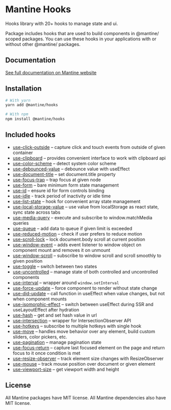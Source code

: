 # Mantine Hooks

Hooks library with 20+ hooks to manage state and ui.

Package includes hooks that are used to build components in @mantine/ scoped packages.
You can use these hooks in your applications with or without other @mantine/ packages.

## Documentation

[See full documentation on Mantine website](https://mantine.dev/hooks/getting-started/)

## Installation

```sh
# With yarn
yarn add @mantine/hooks

# With npm
npm install @mantine/hooks
```

## Included hooks

- [use-click-outside](https://mantine.dev/hooks/use-click-outside/) – capture click and touch events from outside of given container
- [use-clipboard](https://mantine.dev/hooks/use-clipboard/) – provides convenient interface to work with clipboard api
- [use-color-scheme](https://mantine.dev/hooks/use-color-scheme/) – detect system color scheme
- [use-debounced-value](https://mantine.dev/hooks/use-debounced-value/) – debounce value with useEffect
- [use-document-title](https://mantine.dev/hooks/use-document-title/) – set document.title property
- [use-focus-trap](https://mantine.dev/hooks/use-focus-trap/) – trap focus at given node
- [use-form](https://mantine.dev/hooks/use-form/) – bare minimum form state management
- [use-id](https://mantine.dev/hooks/use-id/) – ensure id for form controls binding
- [use-idle](https://mantine.dev/hooks/use-idle/) - track period of inactivity or idle time
- [use-list-state](https://mantine.dev/hooks/use-list-state/) – hook for convenient array state management
- [use-local-storage-value](https://mantine.dev/hooks/use-local-storage-value/) – use value from localStorage as react state, sync state across tabs
- [use-media-query](https://mantine.dev/hooks/use-media-query/) – execute and subscribe to window.matchMedia queries
- [use-queue](https://mantine.dev/hooks/use-queue/) – add data to queue if given limit is exceeded
- [use-reduced-motion](https://mantine.dev/hooks/use-reduced-motion/) – check if user prefers to reduce motion
- [use-scroll-lock](https://mantine.dev/hooks/use-scroll-lock/) – lock document.body scroll at current position
- [use-window-event](https://mantine.dev/hooks/use-window-event/) – adds event listener to window object on component mount and removes it on unmount
- [use-window-scroll](https://mantine.dev/hooks/use-window-scroll/) – subscribe to window scroll and scroll smoothly to given position
- [use-toggle](https://mantine.dev/hooks/use-toggle/) – switch between two states
- [use-uncontrolled](https://mantine.dev/hooks/use-uncontrolled/) – manage state of both controlled and uncontrolled components
- [use-interval](https://mantine.dev/hooks/use-interval/) – wrapper around `window.setInterval`
- [use-force-update](https://mantine.dev/hooks/use-force-update/) – force component to render without state change
- [use-did-update](https://mantine.dev/hooks/use-did-update/) – call function in useEffect when value changes, but not when component mounts
- [use-isomorphic-effect](https://mantine.dev/hooks/use-isomorphic-effect/) – switch between useEffect during SSR and useLayoutEffect after hydration
- [use-hash](https://mantine.dev/hooks/use-hash/) – get and set hash value in url
- [use-intersection](https://mantine.dev/hooks/use-intersection/) – wrapper for IntersectionObserver API
- [use-hotkeys](https://mantine.dev/hooks/use-hotkeys/) – subscribe to multiple hotkeys with single hook
- [use-move](https://mantine.dev/hooks/use-move/) – handles move behavior over any element, build custom sliders, color pickers, etc.
- [use-pagination](https://mantine.dev/hooks/use-pagination/) – manage pagination state
- [use-focus-return](https://mantine.dev/hooks/use-focus-return/) – capture last focused element on the page and return focus to it once condition is met
- [use-resize-observer](https://mantine.dev/hooks/use-resize-observer/) – track element size changes with ResizeObserver
- [use-mouse](https://mantine.dev/hooks/use-mouse/) – track mouse position over document or given element
- [use-viewport-size](https://mantine.dev/hooks/use-viewport-size/) – get viewport width and height

## License

All Mantine packages have MIT license. All Mantine dependencies also have MIT license.
